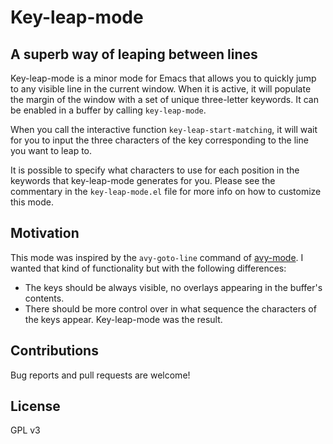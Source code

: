 # Key-leap-mode
## A superb way of leaping between lines

Key-leap-mode is a minor mode for Emacs that allows you to quickly jump to any visible line in the current window. When it is active, it will populate the margin of the window with a set of unique three-letter keywords. It can be enabled in a buffer by calling `key-leap-mode`.

When you call the interactive function `key-leap-start-matching`, it will wait for you to input the three characters of the key corresponding to the line you want to leap to.

It is possible to specify what characters to use for each position in the keywords that key-leap-mode generates for you. Please see the commentary in the `key-leap-mode.el` file for more info on how to customize this mode.

## Motivation

This mode was inspired by the `avy-goto-line` command of [avy-mode](https://github.com/abo-abo/avy). I wanted that kind of functionality but with the following differences:
* The keys should be always visible, no overlays appearing in the buffer's contents.
* There should be more control over in what sequence the characters of the keys appear.
Key-leap-mode was the result.

## Contributions

Bug reports and pull requests are welcome!

## License

GPL v3
